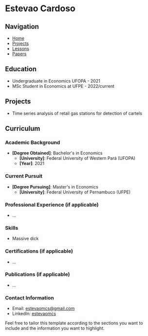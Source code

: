 # Estevao Cardoso
## Navigation
- [Home](https://drive.google.com/file/d/1rZjagmS9pWjaIJGEwFAxIQEI1yjUA6Fs/view?usp=sharing)
- [Projects](#projects)
- [Lessons](#lessons)
- [Papers](#papers)

## Education
- Undergraduate in Economics UFOPA - 2021
- MSc Student in Economics at UFPE - 2022/current

## Projects
- Time series analysis of retail gas stations for detection of cartels

## Curriculum
### Academic Background
- **[Degree Obtained]**: Bachelor's in Economics
  - **[University]**: Federal University of Western Pará (UFOPA)
  - **[Year]**: 2021

### Current Pursuit
- **[Degree Pursuing]**: Master's in Economics
  - **[University]**: Federal University of Pernambuco (UFPE)

### Professional Experience (if applicable)
- ...

### Skills
- Massive dick

### Certifications (if applicable)
- ...

### Publications (if applicable)
- ...

### Contact Information
- Email: estevaomcs@gmail.com
- LinkedIn: [estevaomcs](https://www.linkedin.com/in/estev%C3%A3o-cardoso-938261136/)

Feel free to tailor this template according to the sections you want to include and the information you want to highlight.

    
